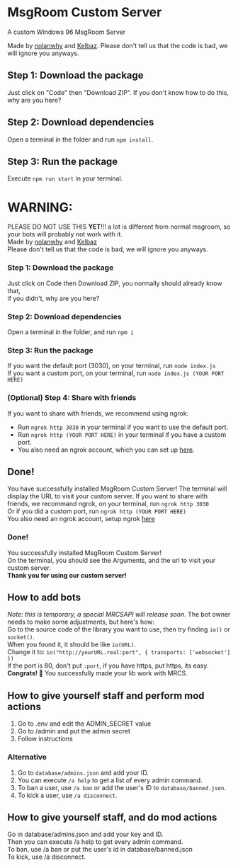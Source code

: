 # MsgRoom Custom Server

A custom Windows 96 MsgRoom Server

Made by [nolanwhy](https://github.com/nolanwhy) and [Kelbaz](https://github.com/kelbazz). Please don't tell us that the code is bad, we will ignore you anyways.

## Step 1: Download the package

Just click on "Code" then "Download ZIP". If you don't know how to do this, why are you here?

## Step 2: Download dependencies

Open a terminal in the folder and run `npm install`.

## Step 3: Run the package

Execute `npm run start` in your terminal.

# WARNING:
PLEASE DO NOT USE THIS <strong>YET</strong>!!! a lot is different from normal msgroom, so your bots will probably not work with it.<br>
Made by [nolanwhy](https://github.com/nolanwhy) and [Kelbaz](https://github.com/kelbazz)<br>
Please don't tell us that the code is bad, we will ignore you anyways.
### Step 1: Download the package
Just click on Code then Download ZIP, you normally should already know that,<br>
if you didn't, why are you here?
### Step 2: Download dependencies
Open a terminal in the folder, and run ```npm i```<br>
### Step 3: Run the package
If you want the default port (3030), on your terminal, run ```node index.js```<br>
If you want a custom port, on your terminal, run ```node index.js (YOUR PORT HERE)```
### (Optional) Step 4: Share with friends
If you want to share with friends, we recommend using ngrok:
- Run `ngrok http 3030` in your terminal if you want to use the default port.
- Run `ngrok http (YOUR PORT HERE)` in your terminal if you have a custom port.
- You also need an ngrok account, which you can set up [here](https://ngrok.com/).
## Done!
You have successfully installed MsgRoom Custom Server! The terminal will display the URL to visit your custom server.
If you want to share with friends, we recommand ngrok, on your terminal, run ```ngrok http 3030```<br>
Or if you did a custom port, run ```ngrok http (YOUR PORT HERE)```<br>
You also need an ngrok account, setup ngrok [here](https://ngrok.com/)
### Done!
You successfully installed MsgRoom Custom Server!<br>
On the terminal, you should see the Arguments, and the url to visit your custom server.<br>
**Thank you for using our custom server!**
## How to add bots
*Note: this is temporary, a special MRCSAPI will release soon.*
The bot owner needs to make some adjustments, but here's how: \
Go to the source code of the library you want to use, then try finding `io()` or `socket()`. \
When you found it, it should be like `io(URL)`. \
Change it to: `io("http://yourURL.real:port", { transports: ['websocket'] })` \
If the port is 80, don't put `:port`, if you have https, put https, its easy.
**Congrats! 🎉** You successfully made your lib work with MRCS.
## How to give yourself staff and perform mod actions
1. Go to .env and edit the ADMIN_SECRET value
2. Go to /admin and put the admin secret
3. Follow instructions
### Alternative
1. Go to `database/admins.json` and add your ID.
2. You can execute `/a help` to get a list of every admin command.
3. To ban a user, use `/a ban` or add the user's ID to `database/banned.json`.
4. To kick a user, use `/a disconnect`.
## How to give yourself staff, and do mod actions
Go in database/admins.json and add your key and ID.<br>
Then you can execute /a help to get every admin command.<br>
To ban, use /a ban or put the user's id in database/banned.json<br>
To kick, use /a disconnect.<br>